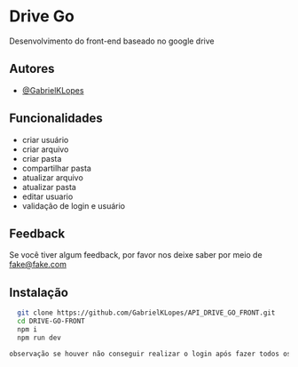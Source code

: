 
# Drive Go 

Desenvolvimento do front-end baseado no google drive


## Autores

- [@GabrielKLopes](https://www.github.com/GabrielKLopes)


## Funcionalidades

- criar usuário
- criar arquivo
- criar pasta
- compartilhar pasta
- atualizar arquivo
- atualizar pasta
- editar usuario
- validação de login e usuário


## Feedback

Se você tiver algum feedback, por favor nos deixe saber por meio de fake@fake.com


## Instalação



```bash
  git clone https://github.com/GabrielKLopes/API_DRIVE_GO_FRONT.git
  cd DRIVE-GO-FRONT
  npm i
  npm run dev

observação se houver não conseguir realizar o login após fazer todos os procedimentos, basta criar um novo usuário, provavelmente o hash do bycript está fazendo com que de senha inválida 
```
    
